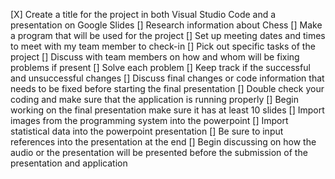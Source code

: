 [X] Create a title for the project in both Visual Studio Code and a presentation on Google Slides
[] Research information about Chess
[] Make a program that will be used for the project
[] Set up meeting dates and times to meet with my team member to check-in
[] Pick out specific tasks of the project 
[] Discuss with team members on how and whom will be fixing problems if present
[] Solve each problem
[] Keep track if the successful and unsuccessful changes
[] Discuss final changes or code information that needs to be fixed before starting the final presentation
[] Double check your coding and make sure that the application is running properly
[] Begin working on the final presentation make sure it has at least 10 slides
[] Import images from the programming system into the powerpoint
[] Import statistical data into the powerpoint presentation
[] Be sure to input references into the presentation at the end
[] Begin discussing on how the audio or the presentation will be presented before the submission of the presentation and application
